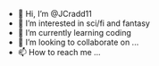- 👋 Hi, I’m @JCradd11
- 👀 I’m interested in sci/fi and fantasy
- 🌱 I’m currently learning coding
- 💞️ I’m looking to collaborate on ...
- 📫 How to reach me ...

<!---
JCradd11/JCradd11 is a ✨ special ✨ repository because its `README.md` (this file) appears on your GitHub profile.
You can click the Preview link to take a look at your changes.
--->

